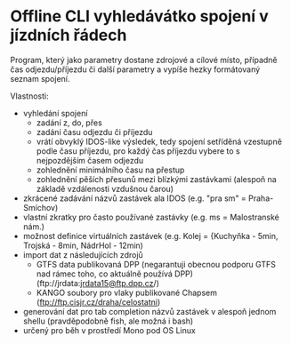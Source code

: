 Offline CLI vyhledávátko spojení v jízdních řádech
==================================================

Program, který jako parametry dostane zdrojové a cílové místo, případně čas
odjezdu/příjezdu či další parametry a vypíše hezky formátovaný seznam spojení.

Vlastnosti:

  * vyhledání spojení
      - zadání z, do, přes
      - zadání času odjezdu či příjezdu
      - vrátí obvyklý IDOS-like výsledek, tedy spojení setříděná vzestupně
        podle času příjezdu, pro každý čas příjezdu vybere to s nejpozdějším
        časem odjezdu
      - zohlednění minimálního času na přestup
      - zohlednění pěších přesunů mezi blízkými zastávkami (alespoň na základě
        vzdálenosti vzdušnou čarou)
  * zkrácené zadávání názvů zastávek ala IDOS (e.g. "pra sm" = Praha-Smíchov)
  * vlastní zkratky pro často používané zastávky (e.g. ms = Malostranské nám.)
  * možnost definice virtuálních zastávek (e.g. Kolej = {Kuchyňka - 5min,
    Trojská - 8min, NádrHol - 12min)
  * import dat z následujících zdrojů
      - GTFS data publikovaná DPP (negarantuji obecnou podporu GTFS nad rámec
        toho, co aktuálně používá DPP) (ftp://jrdata:jrdata15@ftp.dpp.cz/)
      - KANGO soubory pro vlaky publikované Chapsem
        (ftp://ftp.cisjr.cz/draha/celostatni)
  * generování dat pro tab completion názvů zastávek v alespoň jednom shellu
    (pravděpodobně fish, ale možná i bash)
  * určený pro běh v prostředí Mono pod OS Linux

